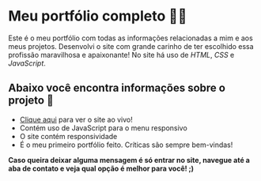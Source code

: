 # Meu portfólio completo :man_technologist:

<p>Este é o meu portfólio com todas as informações relacionadas a mim e aos meus projetos. Desenvolvi o site com grande carinho de ter escolhido essa profissão maravilhosa e apaixonante! No site há uso de <em>HTML</em>, <em>CSS</em> e <em>JavaScript</em>.</p>

## Abaixo você encontra informações sobre o projeto :page_facing_up:

<ul>
    <li><a href="">Clique aqui</a> para ver o site ao vivo!</li>
	<li>Contém uso de JavaScript para o menu responsivo</li>
    <li>O site contém responsividade</li>
    <li>É o meu primeiro portfólio feito. Críticas são sempre bem-vindas!</li>
</ul>


<p><strong>Caso queira deixar alguma mensagem é só entrar no site, navegue até a aba de contato e veja qual opção é melhor para você! ;)</strong></p>

